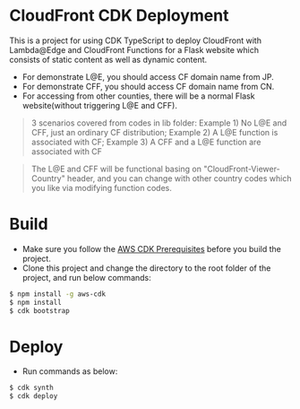 # CloudFront CDK Deployment  
This is a project for using CDK TypeScript to deploy CloudFront with Lambda@Edge and CloudFront Functions for a Flask website which consists of static content as well as dynamic content.  
* For demonstrate L@E, you should access CF domain name from JP.  
* For demonstrate CFF, you should access CF domain name from CN.  
* For accessing from other counties, there will be a normal Flask website(without triggering L@E and CFF).
> 3 scenarios covered from codes in lib folder: Example 1) No L@E and CFF, just an ordinary CF distribution; Example 2) A L@E function is associated with CF; Example 3) A CFF and a L@E function are associated with CF  

> The L@E and CFF will be functional basing on "CloudFront-Viewer-Country" header, and you can change with other country codes which you like via modifying function codes.  

# Build
* Make sure you follow the [AWS CDK Prerequisites](https://docs.aws.amazon.com/cdk/latest/guide/work-with.html#work-with-prerequisites) before you build the project.
* Clone this project and change the directory to the root folder of the project, and run below commands:
```bash
$ npm install -g aws-cdk
$ npm install  
$ cdk bootstrap
```

# Deploy  
* Run commands as below:
```bash
$ cdk synth
$ cdk deploy
```
